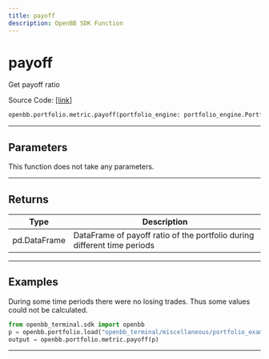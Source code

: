 ```yaml
---
title: payoff
description: OpenBB SDK Function
---
```


# payoff

Get payoff ratio

Source Code: [[link](https://github.com/OpenBB-finance/OpenBBTerminal/tree/main/openbb_terminal/portfolio/portfolio_model.py#L1590)]

```python
openbb.portfolio.metric.payoff(portfolio_engine: portfolio_engine.PortfolioEngine)
```

---

## Parameters

This function does not take any parameters.

---

## Returns

| Type | Description |
| ---- | ----------- |
| pd.DataFrame | DataFrame of payoff ratio of the portfolio during different time periods |
---

## Examples
During some time periods there were no losing trades. Thus some values could not be calculated.
```python
from openbb_terminal.sdk import openbb
p = openbb.portfolio.load("openbb_terminal/miscellaneous/portfolio_examples/holdings/example.csv")
output = openbb.portfolio.metric.payoff(p)
```

---

